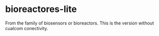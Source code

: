 # bioreactores-lite
From the family of biosensors or bioreactors. This is the version without cualcom conectivity.
